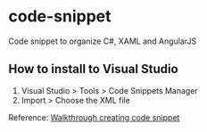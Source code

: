 # code-snippet
Code snippet to organize C#, XAML and AngularJS

## How to install to Visual Studio
1. Visual Studio > Tools > Code Snippets Manager
2. Import > Choose the XML file

Reference: [Walkthrough creating code snippet](https://docs.microsoft.com/en-us/visualstudio/ide/walkthrough-creating-a-code-snippet)
